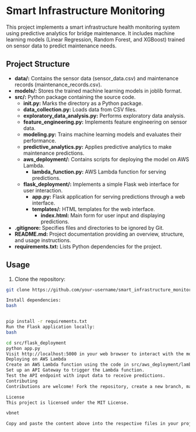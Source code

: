 # Smart Infrastructure Monitoring

This project implements a smart infrastructure health monitoring system using predictive analytics for bridge maintenance. It includes machine learning models (Linear Regression, Random Forest, and XGBoost) trained on sensor data to predict maintenance needs.

## Project Structure

- **data/:** Contains the sensor data (sensor_data.csv) and maintenance records (maintenance_records.csv).
- **models/:** Stores the trained machine learning models in joblib format.
- **src/:** Python package containing the source code.
  - **__init__.py:** Marks the directory as a Python package.
  - **data_collection.py:** Loads data from CSV files.
  - **exploratory_data_analysis.py:** Performs exploratory data analysis.
  - **feature_engineering.py:** Implements feature engineering on sensor data.
  - **modeling.py:** Trains machine learning models and evaluates their performance.
  - **predictive_analytics.py:** Applies predictive analytics to make maintenance predictions.
  - **aws_deployment/:** Contains scripts for deploying the model on AWS Lambda.
    - **lambda_function.py:** AWS Lambda function for serving predictions.
  - **flask_deployment/:** Implements a simple Flask web interface for user interaction.
    - **app.py:** Flask application for serving predictions through a web interface.
    - **templates/:** HTML templates for the web interface.
      - **index.html:** Main form for user input and displaying predictions.
- **.gitignore:** Specifies files and directories to be ignored by Git.
- **README.md:** Project documentation providing an overview, structure, and usage instructions.
- **requirements.txt:** Lists Python dependencies for the project.

## Usage

1. Clone the repository:

```bash
git clone https://github.com/your-username/smart_infrastructure_monitoring.git

Install dependencies:
bash


pip install -r requirements.txt
Run the Flask application locally:
bash

cd src/flask_deployment
python app.py
Visit http://localhost:5000 in your web browser to interact with the model.
Deploying on AWS Lambda
Create an AWS Lambda function using the code in src/aws_deployment/lambda_function.py.
Set up an API Gateway to trigger the Lambda function.
Test the API endpoint with input data to receive predictions.
Contributing
Contributions are welcome! Fork the repository, create a new branch, make your changes, and submit a pull request.

License
This project is licensed under the MIT License.

vbnet

Copy and paste the content above into the respective files in your project folder. Adjust the code based on the actual structure of your models and form inputs. Once you've set up your GitHub repository and pushed the changes, your project is ready for sharing and collaboration.




